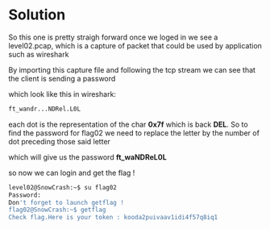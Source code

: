 # Solution

So this one is pretty straigh forward once we loged in we see a level02.pcap, 
which is a capture of packet that could be used by application such as wireshark

By importing this capture file and following the tcp stream we can see that the client is sending a password   

which look like this in wireshark:
```sh
ft_wandr...NDRel.L0L
```

each dot is the representation of the char **0x7f** which is back **DEL**. 
So to find the password for flag02 we need to replace the letter by the number of dot preceding those said letter

which will give us the password **ft_waNDReL0L**

so now we can login and get the flag !

```sh
level02@SnowCrash:~$ su flag02
Password: 
Don't forget to launch getflag !
flag02@SnowCrash:~$ getflag
Check flag.Here is your token : kooda2puivaav1idi4f57q8iq1
```
